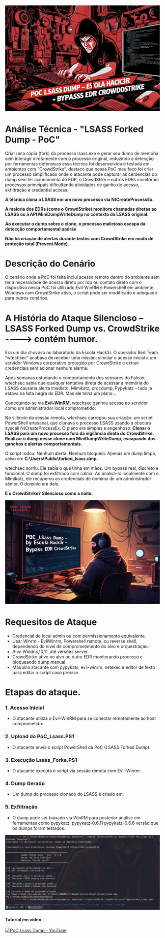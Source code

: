 ![Banner do Projeto](Assets/Banner.jpg)


# Análise Técnica - "LSASS Forked Dump - PoC"

Criar uma cópia (fork) do processo lsass.exe e gerar seu dump de memória sem interagir diretamente com o processo original, reduzindo a detecção por ferramentas defensivas essa técnica foi desenvolvida e testada em ambientes com "CrowdStrike", destaco que nessa PoC meu foco foi criar um processo simplificado onde o atacante pode capturar as cerdencias do dump sem ter acionamento do EDR, o CrowdStike e outros EDRs monitoram processos primcipais dificultando atividades de ganho de acesso, exfiltração e credential access.

**A técnica clona o LSASS em um novo processo via NtCreateProcessEx.**

**A maioria dos EDRs (como o CrowdStrike) monitora chamadas diretas ao LSASS ou à API MiniDumpWriteDump no contexto do LSASS original.**

**Ao executar o dump sobre o clone, o processo malicioso escapa da detecção comportamental padrão.**

**Não há criação de alertas durante testes com CrowdStrike em modo de proteção total (Prevent Mode).**

# Descrição do Cenário

O cenário onde a PoC foi feita inclui acesso remoto dentro do ambiente sem ter a necessidade de acesso direto por rdp ou contato direto com o dispositivo nessa PoC foi utilizado Evil-WinRM e Powershell em ambiente Windows com CrowdStrike ativo, o script pode ser modificado e adequado para outros cenários.

# A História do Ataque Silencioso – LSASS Forked Dump vs. CrowdStrike ----> contém humor.

Era um dia chuvoso no laboratório da Escola Hack3r. O operador Red Team “wtechsec” acabava de receber uma missão: simular o acesso inicial a um servidor Windows corporativo protegido por CrowdStrike e extrair credenciais sem acionar nenhum alarme.

Após semanas estudando o comportamento dos sensores do Falcon, wtechsec sabia que qualquer tentativa direta de acessar a memória do LSASS causaria alerta imediato. Mimikatz, procdump, Pypykatz – tudo já estava na lista negra do EDR. Mas ele tinha um plano...

Conectando-se via **Evil-WinRM**, wtechsec ganhou acesso ao servidor como um administrador local comprometido:

No silêncio da sessão remota, wtechsec carregou sua criação: um script PowerShell artesanal, que clonava o processo LSASS usando a obscura syscall NtCreateProcessEx. O plano era simples e engenhoso:
**Clonar o LSASS para um novo processo fora da vigilância direta do CrowdStrike.**
**Realizar o dump nesse clone com MiniDumpWriteDump, escapando dos ganchos e alertas comportamentais.**

O script rodou. Nenhum alerta. Nenhum bloqueio. Apenas um dump limpo, salvo em **C:\Users\Public\forked_lsass.dmp.**

wtechsec sorriu. Ele sabia o que tinha em mãos. Um bypass real, discreto e funcional. O dump foi exfiltrado com calma. Ao analisá-lo localmente com o Mimikatz, ele recuperou as credenciais de domínio de um administrador sênior.
O domínio era dele.

**E o CrowdStrike? Silencioso como a noite.**

![Banner do Projeto](Assets/Banner.png)

# Requesitos de Ataque
- Credencial de local admin ou com permissionamento equivalente.
- Usar Winrm - EvilWinrm, Powershell remote, ou reverse shell, dependendo do nivel de comprometimento do alvo e orquestração.
- Alvo Windos,10,11, até versões server.
- CrowdStrike ativo no alvo ou outro EDR monitorando processo e bloqueando dump manual.
- Máquina atacante com pypykats, evil-winrm, netexec e editor de texto para editar o script caso precise.


# Etapas do ataque.

### 1. Acesso Inicial
- O atacante utiliza o Evil-WinRM para se conectar remotamente ao host comprometido:

### 2. Upload do PoC_Lsass.PS1
- O atacante envia o script PowerShell da PoC (LSASS Forked Dump):

### 3. Execução Lsass_Forke.PS1
- O atacante executa o script via sessão remota com Evil-Winrm:

### 4. Dump Gerado
- Um dump do processo clonado do LSASS é criado em:

### 5. Exfiltração
- O dump pode ser baixado via WinRM para posterior análise em ferramentas como pypykatz: pypykatz-0.6.11 pypykatz-0.6.6 versão que os dumps foram testados.

![Banner do Projeto](Assets/Execução.png)

  #### Tutorial em video ###

[![PoC Lsass Dump - YouTube](https://img.youtube.com/vi/1fABpuAMF-A/hqdefault.jpg)](https://youtu.be/1fABpuAMF-A)





